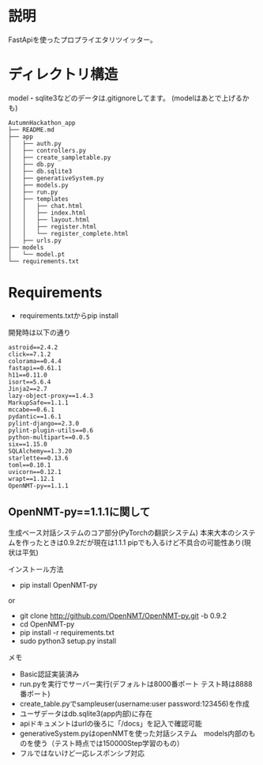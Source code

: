 # 説明
FastApiを使ったプロプライエタリツイッター。

# ディレクトリ構造
model・sqlite3などのデータは.gitignoreしてます。
(modelはあとで上げるかも)
```
AutumnHackathon_app
├── README.md
├── app
│   ├── auth.py
│   ├── controllers.py
│   ├── create_sampletable.py
│   ├── db.py
│   ├── db.sqlite3
│   ├── generativeSystem.py
│   ├── models.py
│   ├── run.py
│   ├── templates
│   │   ├── chat.html
│   │   ├── index.html
│   │   ├── layout.html
│   │   ├── register.html
│   │   └── register_complete.html
│   ├── urls.py
├── models
│   └── model.pt
└── requirements.txt
```

# Requirements
- requirements.txtからpip install

開発時は以下の通り
```
astroid==2.4.2
click==7.1.2
colorama==0.4.4
fastapi==0.61.1
h11==0.11.0
isort==5.6.4
Jinja2==2.7
lazy-object-proxy==1.4.3
MarkupSafe==1.1.1       
mccabe==0.6.1
pydantic==1.6.1
pylint-django==2.3.0    
pylint-plugin-utils==0.6
python-multipart==0.0.5 
six==1.15.0
SQLAlchemy==1.3.20      
starlette==0.13.6       
toml==0.10.1
uvicorn==0.12.1
wrapt==1.12.1
OpenNMT-py==1.1.1
```

## OpenNMT-py==1.1.1に関して
生成ベース対話システムのコア部分(PyTorchの翻訳システム) 本来大本のシステムを作ったときは0.9.2だが現在は1.1.1 pipでも入るけど不具合の可能性あり(現状は平気)

インストール方法
- pip install OpenNMT-py

or

- git clone http://github.com/OpenNMT/OpenNMT-py.git -b 0.9.2
- cd OpenNMT-py
- pip install -r requirements.txt
- sudo python3 setup.py install

メモ
- Basic認証実装済み
- run.pyを実行でサーバー実行(デフォルトは8000番ポート テスト時は8888番ポート)
- create_table.pyでsampleuser(username:user password:123456)を作成
- ユーザデータはdb.sqlite3(app内部)に存在
- apiドキュメントはurlの後ろに「/docs」を記入で確認可能
- generativeSystem.pyはopenNMTを使った対話システム　models内部のものを使う（テスト時点では150000Step学習のもの）
- フルではないけど一応レスポンシブ対応
